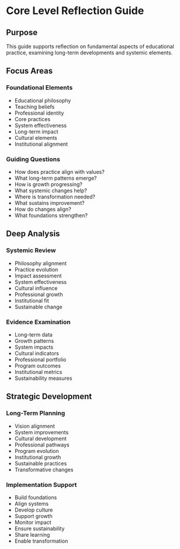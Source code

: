 # Core Level Reflection Guide

## Purpose
This guide supports reflection on fundamental aspects of educational practice, examining long-term developments and systemic elements.

## Focus Areas

### Foundational Elements
- Educational philosophy
- Teaching beliefs
- Professional identity
- Core practices
- System effectiveness
- Long-term impact
- Cultural elements
- Institutional alignment

### Guiding Questions
- How does practice align with values?
- What long-term patterns emerge?
- How is growth progressing?
- What systemic changes help?
- Where is transformation needed?
- What sustains improvement?
- How do changes align?
- What foundations strengthen?

## Deep Analysis

### Systemic Review
- Philosophy alignment
- Practice evolution
- Impact assessment
- System effectiveness
- Cultural influence
- Professional growth
- Institutional fit
- Sustainable change

### Evidence Examination
- Long-term data
- Growth patterns
- System impacts
- Cultural indicators
- Professional portfolio
- Program outcomes
- Institutional metrics
- Sustainability measures

## Strategic Development

### Long-Term Planning
- Vision alignment
- System improvements
- Cultural development
- Professional pathways
- Program evolution
- Institutional growth
- Sustainable practices
- Transformative changes

### Implementation Support
- Build foundations
- Align systems
- Develop culture
- Support growth
- Monitor impact
- Ensure sustainability
- Share learning
- Enable transformation

